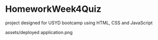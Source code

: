 # HomeworkWeek4Quiz

project designed for USYD bootcamp using HTML, CSS and JavaScript

assets/deployed application.png
